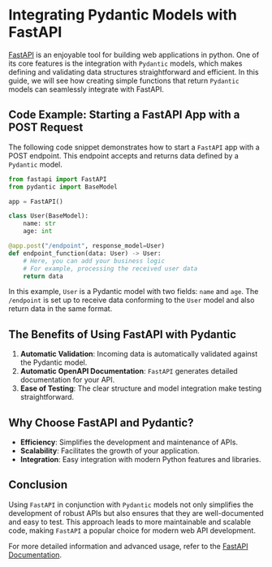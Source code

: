 # Integrating Pydantic Models with FastAPI

[FastAPI](https://fastapi.tiangolo.com/) is an enjoyable tool for building web applications in python. One of its core features is the integration with `Pydantic` models, which makes defining and validating data structures straightforward and efficient. In this guide, we will see how creating simple functions that return `Pydantic` models can seamlessly integrate with FastAPI.

## Code Example: Starting a FastAPI App with a POST Request

The following code snippet demonstrates how to start a `FastAPI` app with a POST endpoint. This endpoint accepts and returns data defined by a `Pydantic` model.

```python
from fastapi import FastAPI
from pydantic import BaseModel

app = FastAPI()

class User(BaseModel):
    name: str
    age: int

@app.post("/endpoint", response_model=User)
def endpoint_function(data: User) -> User:
    # Here, you can add your business logic
    # For example, processing the received user data
    return data
```

In this example, `User` is a Pydantic model with two fields: `name` and `age`. The `/endpoint` is set up to receive data conforming to the `User` model and also return data in the same format.

## The Benefits of Using FastAPI with Pydantic

1. **Automatic Validation**: Incoming data is automatically validated against the Pydantic model.
2. **Automatic OpenAPI Documentation**: `FastAPI` generates detailed documentation for your API.
3. **Ease of Testing**: The clear structure and model integration make testing straightforward.

## Why Choose FastAPI and Pydantic?

- **Efficiency**: Simplifies the development and maintenance of APIs.
- **Scalability**: Facilitates the growth of your application.
- **Integration**: Easy integration with modern Python features and libraries.

## Conclusion

Using `FastAPI` in conjunction with `Pydantic` models not only simplifies the development of robust APIs but also ensures that they are well-documented and easy to test. This approach leads to more maintainable and scalable code, making `FastAPI` a popular choice for modern web API development.

For more detailed information and advanced usage, refer to the [FastAPI Documentation](https://fastapi.tiangolo.com/).
